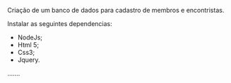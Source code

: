 Criação de um banco de dados para cadastro de membros e encontristas.

Instalar as seguintes dependencias:
- NodeJs;
- Html 5;
- Css3;
- Jquery.

.......
